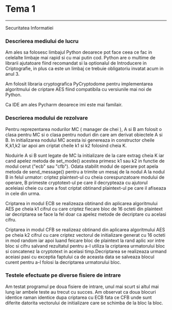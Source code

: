 # Tema 1
***
Securitatea Informatiei

### Descrierea mediului de lucru

Am ales sa folosesc limbajul Python deoarece pot face ceea ce fac in celelalte 
limbaje mai rapid si cu mai putin cod. Python are o multime de librarii ajutatoare
fiind recomandat si la optionalul de Introducere in Criptografie, in plus ca este
un limbaj ce trebuie obligatoriu invatat acum in anul 3.

Am folosit libraria cryptografica PyCryptodome pentru implementarea algoritmului 
de criptare AES fiind compatibila cu versiunile mai noi de Python.

Ca IDE am ales Pycharm deoarece imi este mai familair.

### Descrierea modului de rezolvare

Pentru reprezentarea nodurilor MC ( manager de chei ), A si B am folosit o clasa
pentru MC si o clasa pentru noduri din care am derivat obiectele A si B.
In initializarea nodului MC acesta isi genereaza in constructor cheile K,k1,k2
iar apoi am criptat cheile k1 si k2 folosind cheia K.

Noduirle A si B sunt legate de MC la initializare de la care extrag cheia K
iar cand apelez metoda de set_mode() acestea primesc k1 sau k2 in functie de
modul cerut ("ecb" sau "cfb"). Odata stabilit modul de operare pot apela 
metoda de send_message() pentru a trimite un mesaj de la nodul A la nodul B
in felul urmator: criptez plaintext-ul cu cheia corespunzatoare modului de operare,
B primeste cryptotext-ul pe care il decrypteaza cu ajutorul aceleiasi cheie
cu care a fost criptat obtinand plaintext-ul pe care il afiseaza in cele din urma.

Criptarea in modul ECB se realizeaza obtinand din aplicarea algoritmului
AES pe cheia k1 cifrul cu care criptez fiecare bloc de 16 octeti din plaintext
iar decriptarea se face la fel doar ca apelez metode de decriptare cu acelasi cifru.

Criptarea in modul CFB se realizeaz obtinand din aplicarea algoritmului AES
pe cheia k2 cifrul cu care criptez vectorul de initializare generat cu 16 octeti
in mod random iar apoi luand feicare bloc de plaintext la rand aplic xor intre
bloc si cifru salvand rezultatul pentru a-l utiliza la criptarea urmatorului bloc si concatenez
la cryptotext in acelasi timp.Decriptarea se realizeaza urmand aceiasi pasi
cu exceptia faptului ca de aceasta data se salveaza blocul curent pentru a-l folosi
la decriptarea urmatorului bloc.

### Testele efectuate pe diverse fisiere de intrare

Am testat programul pe doua fisiere de intrare, unul mai scurt si altul mai lung
iar ambele teste au trecut cu succes. Am observat ca doua blocuri identice raman identice
dupa criptarea cu ECB fata ce CFB unde sunt diferite datorita vectorului de initializare
care se schimba de la bloc la bloc.


